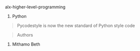alx-higher-level-programming

1. Python
> Pycodestyle is now the new standard of Python style code

> Authors
1. Mithamo Beth

